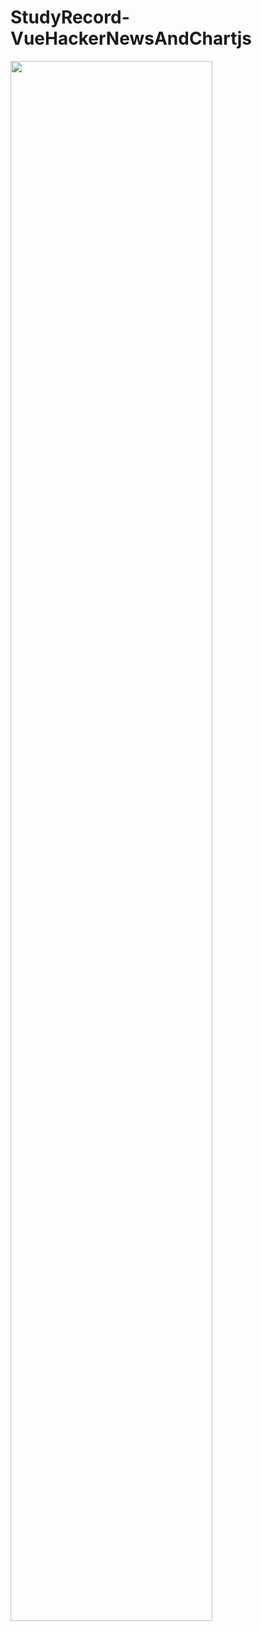 # StudyRecord-VueHackerNewsAndChartjs

<img width="80%" src="https://user-images.githubusercontent.com/66659846/138235037-c134c393-d572-4838-bc29-b95e4c0389e1.gif"/>
